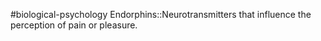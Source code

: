 #biological-psychology 
Endorphins::Neurotransmitters that influence the perception of pain or pleasure.
<!--SR:!2023-12-21,3,250-->